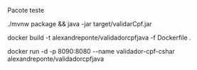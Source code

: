 Pacote
teste

./mvnw package && java -jar target/validarCpf.jar

docker build -t alexandreponte/validadorcpfjava -f Dockerfile .


docker run -d -p 8090:8080 --name validador-cpf-cshar alexandreponte/validadorcpfjava
